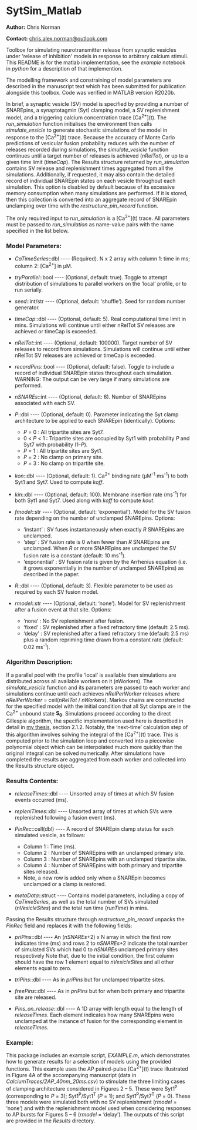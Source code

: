 # SytSim_Matlab

**Author:** Chris Norman

**Contact:** chris.alex.norman@outlook.com

Toolbox for simulating neurotransmitter release from synaptic vesicles under 'release of inhibition' models in response to arbitrary calcium stimuli. This README is for the matlab implementation, see the *example* notebook in *python* for a description of that implemention.

The modelling framework and constraining of model parameters are described in the manuscript text which has been submitted for publication alongside this toolbox.
Code was verified in MATLAB version R2020b.

In brief, a synaptic vesicle (SV) model is specified by providing a number of SNAREpins, a synaptotagmin (Syt) clamping model, a SV replenishment model, and a triggering calcium concentration trace \[Ca<sup>2+</sup>\](t).
The *run_simulation* function initialises the environment then calls *simulate_vesicle* to generate stochastic simulations of the model in response to the \[Ca<sup>2+</sup>\](t) trace.
Because the accuracy of Monte Carlo predictions of vesicular fusion probability reduces with the number of releases recorded during simulations, the *simulate_vesicle* function continues until a target number of releases is achieved (*nRelTot*), or up to a given time limit (*timeCap*).
The Results structure returned by *run_simulation* contains SV release and replenishment times aggregated from all the simulations.
Additionally, if requested, it may also contain the detailed record of individual SNAREpin states on each vesicle throughout each simulation.
This option is disabled by default because of its excessive memory consumption when many simulations are performed.
If it is stored, then this collection is converted into an aggregate record of SNAREpin unclamping over time with the *restructure_pin_record* function.

The only required input to *run_simulation* is a \[Ca<sup>2+</sup>\](t) trace. All parameters must be passed to *run_simulation* as name-value pairs with the name specified in the list below. 

### Model Parameters:

* *CaTimeSeries*::dbl ---- (Required). N x 2 array with column 1: time in ms; column 2: \[Ca<sup>2+</sup>\] in μM.

* *tryParallel*::bool ---- (Optional, default: true). Toggle to attempt distribution of simulations to parallel workers on the ‘local’ profile, or to run serially.

* *seed*::int/str ---- (Optional, default: ‘shuffle’). Seed for random number generator.

* *timeCap*::dbl ---- (Optional, default: 5). Real computational time limit in mins. Simulations will continue until either nRelTot SV releases are achieved or timeCap is exceeded.

* *nRelTot*::int ---- (Optional, default: 100000). Target number of SV releases to record from simulations. Simulations will continue until either nRelTot SV releases are achieved or timeCap is exceeded.

* *recordPins*::bool ---- (Optional, default: false). Toggle to include a record of individual SNAREpin states throughout each simulation. WARNING: The output can be very large if many simulations are performed.

* *nSNAREs*::int ---- (Optional, default: 6). Number of SNAREpins associated with each SV.

* *P*::dbl ---- (Optional, default: 0). Parameter indicating the Syt clamp architecture to be applied to each SNAREpin (identically). Options:
    * *P* = 0 : All tripartite sites are Syt7.
    * 0 < *P* < 1 : Tripartite sites are occupied by Syt1 with probability *P* and Syt7 with probability (1-*P*).
    * *P* = 1 : All tripartite sites are Syt1.
    * *P* = 2 : No clamp on primary site.
    * *P* = 3 : No clamp on tripartite site.

* *kon*::dbl ---- (Optional, default: 1). Ca<sup>2+</sup> binding rate (μM<sup>-1</sup> ms<sup>-1</sup>) to both Syt1 and Syt7. Used to compute *koff*.

* *kin*::dbl ---- (Optional, default: 100). Membrane insertion rate (ms<sup>-1</sup>) for both Syt1 and Syt7. Used along with *koff* to compute *kout*.

* *fmodel*::str ---- (Optional, default: ‘exponential’). Model for the SV fusion rate depending on the number of unclamped SNAREpins. Options:
    * ‘instant’ : SV fuses instantaneously when exactly *R* SNAREpins are unclamped.
    * ‘step’ : SV fusion rate is 0 when fewer than *R* SNAREpins are unclamped. When *R* or more SNAREpins are unclamped the SV fusion rate is a constant (default: 10 ms<sup>-1</sup>).
    * ‘exponential’ : SV fusion rate is given by the Arrhenius equation (i.e. it grows exponentially in the number of unclamped SNAREpins) as described in the paper.

* *R*::dbl ---- (Optional, default: 3). Flexible parameter to be used as required by each SV fusion model.

* *rmodel*::str ---- (Optional, default: ‘none’). Model for SV replenishment after a fusion event at that site. Options:
    * ‘none’ : No SV replenishment after fusion.
    * ‘fixed’ : SV replenished after a fixed refractory time (default: 2.5 ms).
    * ‘delay’ : SV replenished after a fixed refractory time (default: 2.5 ms) plus a random repriming time drawn from a constant rate (default: 0.02 ms<sup>-1</sup>).

### Algorithm Description:

If a parallel pool with the profile ‘local’ is available then simulations are distributed across all available workers on it (nWorkers).
The *simulate_vesicle* function and its parameters are passed to each worker and simulations continue until each achieves *nRelPerWorker* releases where *nRelPerWorker* = ceil(*nRelTot* / *nWorkers*).
Markov chains are constructed for the specified model with the initial condition that all Syt clamps are in the Ca<sup>2+</sup> unbound state **S<sub>0</sub>**.
Simulations proceed according to the direct Gillespie algorithm, the specific implementation used here is described in detail in [my thesis](http://wrap.warwick.ac.uk/169808/), section 2.1.2.
Notably, the ‘next-time’ calculation step of this algorithm involves solving the integral of the \[Ca<sup>2+</sup>\](t) trace.
This is computed prior to the simulation loop and converted into a piecewise polynomial object which can be interpolated much more quickly than the original integral can be solved numerically.
After simulations have completed the results are aggregated from each worker and collected into the Results structure object.

### Results Contents:

* *releaseTimes*::dbl ---- Unsorted array of times at which SV fusion events occurred (ms).

* *repleniTimes*::dbl ---- Unsorted array of times at which SVs were replenished following a fusion event (ms).

* *PinRec*::cell(dbl) ---- A record of SNAREpin clamp status for each simulated vesicle, as follows:
    * Column 1 : Time (ms).
    * Column 2 : Number of SNAREpins with an unclamped primary site.
    * Column 3 : Number of SNAREpins with an unclamped tripartite site.
    * Column 4 : Number of SNAREpins with both primary and tripartite sites released.
    * Note, a new row is added only when a SNAREpin becomes unclamped or a clamp is restored.

* *metaData*::struct ---- Contains model parameters, including a copy of *CaTimeSeries*, as well as the total number of SVs simulated (*nVesicleSites*) and the total run time (*runTime*) in mins.

Passing the Results structure through *restructure_pin_record* unpacks the *PinRec* field and replaces it with the following fields:

* *priPins*::dbl ---- An (*nSNAREs*+2) x N array in which the first row indicates time (ms) and rows 2 to *nSNAREs*+2 indicate the total number of simulated SVs which had 0 to *nSNAREs* unclamped primary sites respectively Note that, due to the initial condition, the first column should have the row 1 element equal to *nVesicleSites* and all other elements equal to zero.

* *triPins*::dbl ---- As in *priPins* but for unclamped tripartite sites.

* *freePins*::dbl ---- As in *priPins* but for when both primary and tripartite site are released.

* *Pins_on_release*::dbl ---- A 1D array with length equal to the length of *releaseTimes*. Each element indicates how many SNAREpins were unclamped at the instance of fusion for the corresponding element in *releaseTimes*.

### Example:

This package includes an example script, *EXAMPLE.m*, which demonstrates how to generate results for a selection of models using the provided functions.
This example uses the AP paired-pulse \[Ca<sup>2+</sup>\](t) trace illustrated in Figure 4A of the accompanying manuscript (data in *CalciumTraces/2AP_40nm_20ms.csv*) to stimulate the three limiting cases of clamping architecture considered in Figures 2 – 5.
These were Syt1<sup>P</sup> (corresponding to *P* = 3); Syt1<sup>P</sup>/Syt1<sup>T</sup> (*P* = 1); and Syt1<sup>P</sup>/Syt7<sup>T</sup> (*P* = 0).
These three models were simulated both with no SV replenishment (*rmodel* = ‘none’) and with the replenishment model used when considering responses to AP bursts for Figures 5 – 6 (*rmodel* = ‘delay’).
The outputs of this script are provided in the *Results* directory.
